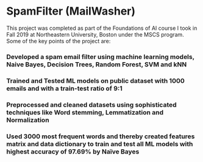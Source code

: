 # SpamFilter (MailWasher)
  This project was completed as part of the Foundations of AI course I took in Fall 2019 at Northeastern University, Boston under the MSCS program. Some of the key points of the project are: 

### Developed a spam email filter using machine learning models, Naive Bayes, Decision Trees, Random Forest, SVM and kNN
### Trained and Tested ML models on public dataset with 1000 emails and with a train-test ratio of 9:1
### Preprocessed and cleaned datasets using sophisticated techniques like Word stemming, Lemmatization and Normalization
### Used 3000 most frequent words and thereby created features matrix and data dictionary to train and test all ML models with highest accuracy of 97.69% by Naïve Bayes

